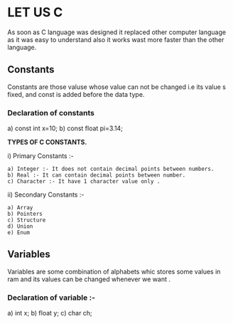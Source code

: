 # LET US C

As soon as C language was designed it replaced other computer language as it was easy to understand also it works wast more faster than the other language.

## Constants

Constants are those valuse whose value can not be changed i.e its value s fixed, and const is added before the data type.

### Declaration of constants

   a) const int x=10;
   b) const float pi=3.14;

**TYPES OF C CONSTANTS.**

i) Primary Constants :- 

    a) Integer :- It does not contain decimal points between numbers.
    b) Real :- It can contain decimal points between number.
    c) Character :- It have 1 character value only .
    
ii) Secondary Constants :- 
    
    a) Array
    b) Pointers
    c) Structure
    d) Union
    e) Enum
    
## Variables

Variables are some combination of alphabets whic stores some values in ram and its values can be changed whenever we want .

### Declaration of variable :- 
 
 a) int x;
 b) float y;
 c) char ch;
